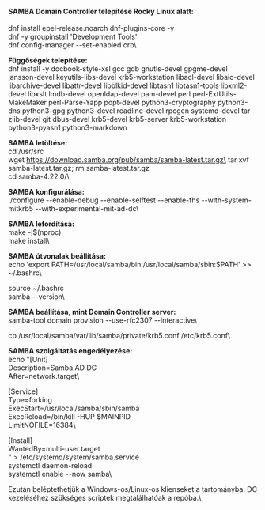 **SAMBA Domain Controller telepítése Rocky Linux alatt:**\
\
dnf install epel-release.noarch dnf-plugins-core -y\
dnf -y groupinstall 'Development Tools'\
dnf config-manager --set-enabled crb\

**Függőségek telepítése:**\
dnf install -y docbook-style-xsl gcc gdb gnutls-devel gpgme-devel jansson-devel keyutils-libs-devel krb5-workstation libacl-devel libaio-devel libarchive-devel libattr-devel libblkid-devel libtasn1 libtasn1-tools libxml2-devel libxslt lmdb-devel openldap-devel pam-devel perl perl-ExtUtils-MakeMaker perl-Parse-Yapp popt-devel python3-cryptography python3-dns python3-gpg python3-devel readline-devel rpcgen systemd-devel tar zlib-devel git dbus-devel krb5-devel krb5-server krb5-workstation python3-pyasn1 python3-markdown

**SAMBA letöltése:**\
cd /usr/src\
wget https://download.samba.org/pub/samba/samba-latest.tar.gz\
tar xvf samba-latest.tar.gz; rm samba-latest.tar.gz\
cd samba-4.22.0/\

**SAMBA konfigurálása:**\
./configure --enable-debug --enable-selftest --enable-fhs --with-system-mitkrb5 --with-experimental-mit-ad-dc\

**SAMBA lefordítása:**\
make -j$(nproc)\
make install\

**SAMBA útvonalak beállítása:**\
echo 'export PATH=/usr/local/samba/bin:/usr/local/samba/sbin:$PATH' >> ~/.bashrc\

source ~/.bashrc\
samba --version\

**SAMBA beállítása, mint Domain Controller server:**\
samba-tool domain provision --use-rfc2307 --interactive\

cp /usr/local/samba/var/lib/samba/private/krb5.conf /etc/krb5.conf\

**SAMBA szolgáltatás engedélyezése:**\
echo "[Unit]\
Description=Samba AD DC\
After=network.target\

[Service]\
Type=forking\
ExecStart=/usr/local/samba/sbin/samba\
ExecReload=/bin/kill -HUP $MAINPID\
LimitNOFILE=16384\

[Install]\
WantedBy=multi-user.target\
" > /etc/systemd/system/samba.service\
systemctl daemon-reload\
systemctl enable --now samba\


Ezután beléptethetjük a Windows-os/Linux-os klienseket a tartományba. DC kezeléséhez szükséges scriptek megtalálhatóak a repóba.\

